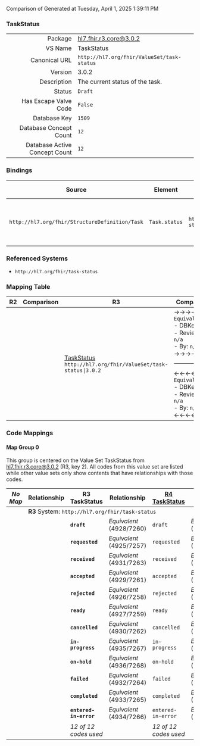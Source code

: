 Comparison of 
Generated at Tuesday, April 1, 2025 1:39:11 PM

### TaskStatus

|      |     |
| ---: | --- |
| Package | hl7.fhir.r3.core@3.0.2 |
| VS Name | TaskStatus |
| Canonical URL | `http://hl7.org/fhir/ValueSet/task-status` |
| Version | 3.0.2 |
| Description | The current status of the task. |
| Status | `Draft` |
| Has Escape Valve Code | `False` |
| Database Key | `1509` |
| Database Concept Count | `12` |
| Database Active Concept Count | `12` |
### Bindings

| Source | Element | Binding | Strength | Element Short |
| ------ | ------- | ------- | -------- | ------------- |
| `http://hl7.org/fhir/StructureDefinition/Task` | `Task.status` | `http://hl7.org/fhir/ValueSet/task-status` | `Required` | draft \| requested \| received \| accepted \| + |

### Referenced Systems

* `http://hl7.org/fhir/task-status`
### Mapping Table

| R2 | Comparison | R3 | Comparison | R4 | Comparison | R4B | Comparison | R5
| --- | --- | --- | --- | --- | --- | --- | --- | ---
| | | [TaskStatus](/docs/R3/ValueSets/TaskStatus.md)<br/> `http://hl7.org/fhir/ValueSet/task-status\|3.0.2` | →→→→→→→<br/>`Equivalent`<br/>- DBKey: `526`<br/>- Reviewed: `n/a`<br/>- By: `n/a`<br/>→→→→→→→<hr/>←←←←←←←<br/>`Equivalent`<br/>- DBKey: `747`<br/>- Reviewed: `n/a`<br/>- By: `n/a`<br/>←←←←←←←| [TaskStatus](/docs/R4/ValueSets/TaskStatus.md)<br/> `http://hl7.org/fhir/ValueSet/task-status\|4.0.1` | →→→→→→→<br/>`Equivalent`<br/>- DBKey: `1765`<br/>- Reviewed: `n/a`<br/>- By: `n/a`<br/>→→→→→→→<hr/>←←←←←←←<br/>`Equivalent`<br/>- DBKey: `1766`<br/>- Reviewed: `n/a`<br/>- By: `n/a`<br/>←←←←←←←| [TaskStatus](/docs/R4B/ValueSets/TaskStatus.md)<br/> `http://hl7.org/fhir/ValueSet/task-status\|4.3.0` | →→→→→→→<br/>`Equivalent`<br/>- DBKey: `1009`<br/>- Reviewed: `n/a`<br/>- By: `n/a`<br/>→→→→→→→<hr/>←←←←←←←<br/>`Equivalent`<br/>- DBKey: `1270`<br/>- Reviewed: `n/a`<br/>- By: `n/a`<br/>←←←←←←←| [TaskStatus](/docs/R5/ValueSets/TaskStatus.md)<br/> `http://hl7.org/fhir/ValueSet/task-status\|5.0.0` 

### Code Mappings


#### Map Group 0

This group is centered on the Value Set TaskStatus from hl7.fhir.r3.core@3.0.2 (R3, key 2).
All codes from this value set are listed while other value sets only show contents that have relationships with those codes.

| *No Map* | Relationship | R3 TaskStatus| Relationship | [R4 TaskStatus](/docs/R4/ValueSets/TaskStatus.md)| Relationship | [R4B TaskStatus](/docs/R4B/ValueSets/TaskStatus.md)| Relationship | [R5 TaskStatus](/docs/R5/ValueSets/TaskStatus.md)
| --- | --- | --- | --- | --- | --- | --- | --- | ---
| <td colspan="8">**R3** System: `http://hl7.org/fhir/task-status`
| | | **`draft`**| _Equivalent_ <br/>(4928/7260)| `draft`| _Equivalent_ <br/>(18312/18313)| `draft`| _Equivalent_ <br/>(9512/11851)| `draft`
| | | **`requested`**| _Equivalent_ <br/>(4925/7257)| `requested`| _Equivalent_ <br/>(18314/18315)| `requested`| _Equivalent_ <br/>(9509/11848)| `requested`
| | | **`received`**| _Equivalent_ <br/>(4931/7263)| `received`| _Equivalent_ <br/>(18316/18317)| `received`| _Equivalent_ <br/>(9515/11854)| `received`
| | | **`accepted`**| _Equivalent_ <br/>(4929/7261)| `accepted`| _Equivalent_ <br/>(18318/18319)| `accepted`| _Equivalent_ <br/>(9513/11852)| `accepted`
| | | **`rejected`**| _Equivalent_ <br/>(4926/7258)| `rejected`| _Equivalent_ <br/>(18320/18321)| `rejected`| _Equivalent_ <br/>(9510/11849)| `rejected`
| | | **`ready`**| _Equivalent_ <br/>(4927/7259)| `ready`| _Equivalent_ <br/>(18322/18323)| `ready`| _Equivalent_ <br/>(9511/11850)| `ready`
| | | **`cancelled`**| _Equivalent_ <br/>(4930/7262)| `cancelled`| _Equivalent_ <br/>(18324/18325)| `cancelled`| _Equivalent_ <br/>(9514/11853)| `cancelled`
| | | **`in-progress`**| _Equivalent_ <br/>(4935/7267)| `in-progress`| _Equivalent_ <br/>(18326/18327)| `in-progress`| _Equivalent_ <br/>(9519/11858)| `in-progress`
| | | **`on-hold`**| _Equivalent_ <br/>(4936/7268)| `on-hold`| _Equivalent_ <br/>(18328/18329)| `on-hold`| _Equivalent_ <br/>(9520/11859)| `on-hold`
| | | **`failed`**| _Equivalent_ <br/>(4932/7264)| `failed`| _Equivalent_ <br/>(18330/18331)| `failed`| _Equivalent_ <br/>(9516/11855)| `failed`
| | | **`completed`**| _Equivalent_ <br/>(4933/7265)| `completed`| _Equivalent_ <br/>(18332/18333)| `completed`| _Equivalent_ <br/>(9517/11856)| `completed`
| | | **`entered-in-error`**| _Equivalent_ <br/>(4934/7266)| `entered-in-error`| _Equivalent_ <br/>(18334/18335)| `entered-in-error`| _Equivalent_ <br/>(9518/11857)| `entered-in-error`
| | | *12 of 12 codes used* | | *12 of 12 codes used* | | *12 of 12 codes used* | | *12 of 12 codes used* 

